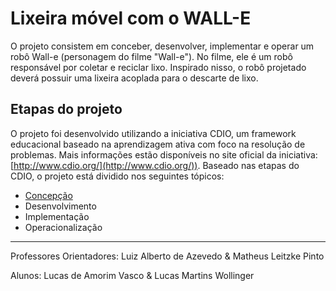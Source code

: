 # Lixeira móvel com o WALL-E

O projeto consistem em conceber, desenvolver, implementar e operar um robô Wall-e (personagem do filme "Wall-e"). No filme, ele é um robô responsável por coletar e reciclar lixo. Inspirado nisso, o robô projetado deverá possuir uma lixeira acoplada para o descarte de lixo.


## Etapas do projeto

O projeto foi desenvolvido utilizando a iniciativa CDIO, um framework educacional baseado na aprendizagem ativa com foco na resolução de problemas. Mais informações estão disponíveis no site oficial da iniciativa: [http://www.cdio.org/](http://www.cdio.org/)). Baseado nas etapas do CDIO, o projeto está dividido nos seguintes tópicos:

- [Concepção](conceive/README.md)
- Desenvolvimento
- Implementação
- Operacionalização


---
Professores Orientadores: Luiz Alberto de Azevedo & Matheus Leitzke Pinto

Alunos: Lucas de Amorim Vasco & Lucas Martins Wollinger
